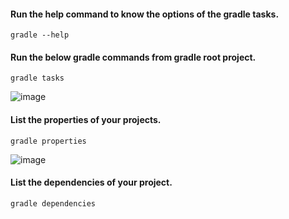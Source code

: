 #### Run the help command to know the options of the gradle tasks.

    gradle --help

#### Run the below gradle commands from gradle root project.

    gradle tasks

![image](https://user-images.githubusercontent.com/24622526/43761917-05adb994-9a16-11e8-9585-d4b80e1a4540.png)

#### List the properties of your projects.

    gradle properties
    
![image](https://user-images.githubusercontent.com/24622526/43761994-3fc64704-9a16-11e8-9a4a-6bf89bf792a2.png)

#### List the dependencies of your project.

    gradle dependencies



